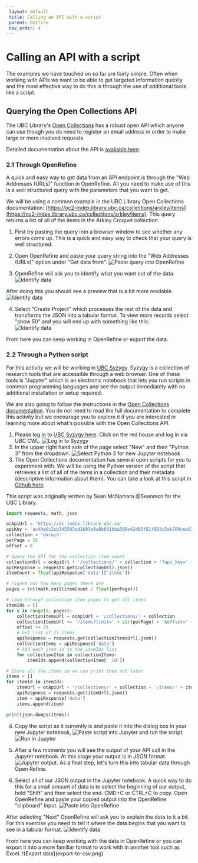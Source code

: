 ```yaml
---
 layout: default
 title: Calling an API with a script
 parent: Outline
 nav_order: 4
---
```

# Calling an API with a script
The examples we have touched on so far are fairly simple. Often when working with APIs we want to be able to get targeted information quickly and the most effective way to do this is through the use of additional tools like a script.

## Querying the Open Collections API
The UBC Library's [Open Collections](https://open.library.ubc.ca/) has a robust open API which anyone can use though you do need to register an email address in order to make large or more involved requests.

Detailed documentation about the API is [available here](https://open.library.ubc.ca/docs).

### 2.1 Through OpenRefine
A quick and easy way to get data from an API endpoint is through the "Web Addresses (URLs)" function in OpenRefine. All you need to make use of this is a well structured query with the parameters that you want to get.

We will be using a common example in the UBC Library Open Collections documentation: [https://oc2-index.library.ubc.ca/collections/arkley/items](https://oc2-index.library.ubc.ca/collections/arkley/items). This query returns a list of all of the items in the Arkley Croquet collection.

1. First try pasting the query into a browser window to see whether any errors come up. This is a quick and easy way to check that your query is well structured.

2. Open OpenRefine and paste your query string into the "Web Addresses (URLs)" option under "Get data from".
![Paste query into OpenRefine](openrefine-weburl-paste-query.png)

3. OpenRefine will ask you to identify what you want out of the data.
![Identify data](openrefine-weburl-id-data.png)

After doing this you should see a preview that is a bit more readable.
![Identify data](openrefine-weburl-preview.png)

4. Select "Create Project" which processes the rest of the data and transforms the JSON into a tabular format. To view more records select "show 50" and you will end up with something like this:  
![Identify data](openrefine-weburl-output.png)

From here you can keep working in OpenRefine or export the data.

### 2.2 Through a Python script

For this activity we will be working in [UBC Syzygy](https://ubc.syzygy.ca/). Syzygy is a collection of research tools that are accessible through a web browser. One of these tools is "Jupyter" which is an electronic notebook that lets you run scripts in common programming languages and see the output immediately with no additional installation or setup required.

We are also going to follow the instructions in the [Open Collections documentation](https://github.com/ubc-library/docs-open-collections-api/blob/master/scripts/all_items_from_a_collection/all_items_from_a_collection.py). You do not need to read the full documentation to complete this activity but we encourage you to explore it if you are interested in learning more about what's possible with the Open Collections API.

1. Please log in to [UBC Syzygy here](https://ubc.syzygy.ca/). Click on the red house and log in via UBC CWL.
![Log in to Syzygy](syzygy-login.png)
2. In the upper right hand side of the page select "New" and then "Python 3" from the dropdown.
![Select Python 3 for new Jupyter notebook](jupyter-python3-select.png)
3. The Open Collections documentation has several open scripts for you to experiment with. We will be using the Python version of the script that retrieves a list of all of the items in a collection and their metadata (descriptive information about them). You can take a look at this script in [Github here](https://github.com/ubc-library/docs-open-collections-api/blob/master/scripts/all_items_from_a_collection/all_items_from_a_collection.py).


This script was originally written by Sean McNamara @Seanmcn for the UBC Library.

~~~ python
import requests, math, json

ocApiUrl = 'https://oc-index.library.ubc.ca'
apiKey = 'ac40e6c2cb345593ed1691e0a8b601bba398e42d85f81f893c5ab709cec63c6c'
collection = 'darwin'
perPage = 25
offset = 0

# Query the API for the collection item count
collectionUrl = ocApiUrl + '/collections/' + collection + '?api_key=' + apiKey
apiResponse = requests.get(collectionUrl).json()
itemCount = float(apiResponse['data']['items'])

# Figure out how many pages there are
pages = int(math.ceil(itemCount / float(perPage)))

# Loop through collection item pages to get all items
itemIds = []
for x in range(0, pages):
    collectionItemsUrl = ocApiUrl + '/collections/' + collection
    collectionItemsUrl += '/items?limit=' + str(perPage) + '&offset=' + str(offset) + '&api_key=' + apiKey
    offset += 25
    # Get list of 25 items
    apiResponse = requests.get(collectionItemsUrl).json()
    collectionItems = apiResponse['data']
    # Add each item id to the itemIds list
    for collectionItem in collectionItems:
        itemIds.append(collectionItem['_id'])

# Store all the items so we can print them out later
items = []
for itemId in itemIds:
    itemUrl = ocApiUrl + '/collections/' + collection + '/items/' + itemId
    apiResponse = requests.get(itemUrl).json()
    item = apiResponse['data']
    items.append(item)

print(json.dumps(items))
~~~

4. Copy the script as it currently is and paste it into the dialog box in your new Jupyter notebook,
![Paste script into Jupyter](paste-into-jupyter.png)
and run the script.
![Run in Jupyter](run-jupyter.png)

5. After a few moments you will see the output of your API call in the Jupyter notebook. At this stage your output is in JSON format.
![Jupyter output](output-in-jupyter.png). As a final step, let's turn this into tabular data through Open Refine.

6. Select all of our JSON output in the Jupyter notebook. A quick way to do this for a small amount of data is to select the beginning of our output, hold "Shift" and then select the end. CMD+C or CTRL+C to copy. Open OpenRefine and paste your copied output into the OpenRefine "clipboard" input.
![Paste into OpenRefine](paste-into-openrefine.png)

After selecting "Next" OpenRefine will ask you to explain the data to it a bit. For this exercise you need to tell it where the data begins that you want to see in a tabular format.
![Identify data](openrefine-id-data.png)

From here you can keep working with the data in OpenRefine or you can export it into a more familiar format to work with in another tool such as Excel.
!(Export data](export-to-csv.png)
